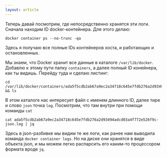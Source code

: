 ```yaml
---
layout: article
---
```

Теперь давай посмотрим, где непосредственно хранятся эти логи. Сначала находим ID docker-контейнера. Для этого делаю:

```
docker container ps --no-trunc -qa
```

Здесь я получаю все полные IDs контейнеров хоста, и работающих и остановленных.

Мы знаем, что Docker хранит все данные в каталоге `/var/lib/docker`. Добавлю к этому пути папку `containers`, а далее полный ID конейнера, как ты видишь. Перейду туда и сделаю листинг:

```
cd /var/lib/docker/containers/ada5f5cdb2ab67a9ec2a34718c645e7fdb276a2d93494adcd03a4f772e526f9c && ls
```

В этом каталоге нас интересует файл с именем длинного ID, далее тире и слово `json` точка `log`. Посмотрим, что там внутри при помощи команды `cat`

```
cat ada5f5cdb2ab67a9ec2a34718c645e7fdb276a2d93494adcd03a4f772e526f9c-json.log | jq
```

Здесь в json-разбивке мы видим те же логи, как ранее нам выводила команда `docker container logs`. Но на диске они хранятся в виде объекта json, и мы можем легко распарсить его каким-то процессором формата вроде `jq`.
